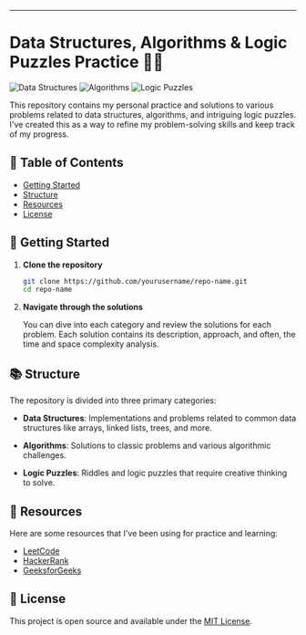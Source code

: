 ---

# Data Structures, Algorithms & Logic Puzzles Practice 🧠💡

![Data Structures](https://img.shields.io/badge/Data%20Structures-blue)
![Algorithms](https://img.shields.io/badge/Algorithms-green)
![Logic Puzzles](https://img.shields.io/badge/Logic%20Puzzles-red)

This repository contains my personal practice and solutions to various problems related to data structures, algorithms, and intriguing logic puzzles. I've created this as a way to refine my problem-solving skills and keep track of my progress.

## 📌 Table of Contents

-   [Getting Started](#getting-started)
-   [Structure](#structure)
-   [Resources](#resources)
-   [License](#license)

## 🚀 Getting Started

1. **Clone the repository**

    ```bash
    git clone https://github.com/yourusername/repo-name.git
    cd repo-name
    ```

2. **Navigate through the solutions**

    You can dive into each category and review the solutions for each problem. Each solution contains its description, approach, and often, the time and space complexity analysis.

## 📚 Structure

The repository is divided into three primary categories:

-   **Data Structures**: Implementations and problems related to common data structures like arrays, linked lists, trees, and more.

-   **Algorithms**: Solutions to classic problems and various algorithmic challenges.

-   **Logic Puzzles**: Riddles and logic puzzles that require creative thinking to solve.

## 📖 Resources

Here are some resources that I've been using for practice and learning:

-   [LeetCode](https://leetcode.com/)
-   [HackerRank](https://www.hackerrank.com/)
-   [GeeksforGeeks](https://www.geeksforgeeks.org/)

## 📜 License

This project is open source and available under the [MIT License](LICENSE).
